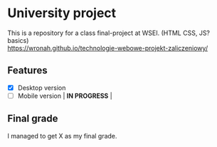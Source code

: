 # University project
This is a repository for a class final-project at WSEI. (HTML CSS, JS? basics)    
<a>https://wronah.github.io/technologie-webowe-projekt-zaliczeniowy/</a> 

## Features
- [x] Desktop version
- [ ] Mobile version | __IN PROGRESS__ |

## Final grade
I managed to get X as my final grade.
